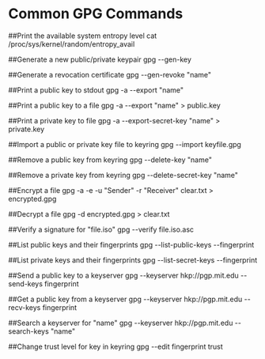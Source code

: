 # Common GPG Commands

##Print the available system entropy level
    cat /proc/sys/kernel/random/entropy_avail

##Generate a new public/private keypair
    gpg --gen-key

##Generate a revocation certificate
    gpg --gen-revoke "name"

##Print a public key to stdout
    gpg -a --export "name"

##Print a public key to a file
    gpg -a --export "name" > public.key

##Print a private key to file
    gpg -a --export-secret-key "name" > private.key

##Import a public or private key file to keyring
    gpg --import keyfile.gpg

##Remove a public key from keyring
    gpg --delete-key "name"

##Remove a private key from keyring
    gpg --delete-secret-key "name"

##Encrypt a file
    gpg -a -e -u "Sender" -r "Receiver" clear.txt > encrypted.gpg

##Decrypt a file
    gpg -d encrypted.gpg > clear.txt

##Verify a signature for "file.iso"
    gpg --verify file.iso.asc

##List public keys and their fingerprints
    gpg --list-public-keys --fingerprint

##List private keys and their fingerprints
    gpg --list-secret-keys --fingerprint

##Send a public key to a keyserver
    gpg --keyserver hkp://pgp.mit.edu --send-keys fingerprint

##Get a public key from a keyserver
    gpg --keyserver hkp://pgp.mit.edu --recv-keys fingerprint
    
##Search a keyserver for "name"
    gpg --keyserver hkp://pgp.mit.edu --search-keys "name"
    
##Change trust level for key in keyring
    gpg --edit fingerprint trust
